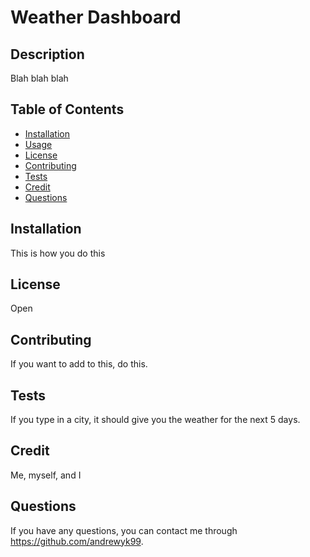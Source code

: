 # Weather Dashboard

## Description
Blah blah blah

## Table of Contents
- [Installation](#installation)
- [Usage](#usage)
- [License](#license)
- [Contributing](#contributing)
- [Tests](#tests)
- [Credit](#credit)
- [Questions](#questions)

## Installation
This is how you do this

## License
Open

## Contributing
If you want to add to this, do this.

## Tests
If you type in a city, it should give you the weather for the next 5 days.

## Credit
Me, myself, and I

## Questions
If you have any questions, you can contact me through https://github.com/andrewyk99.
